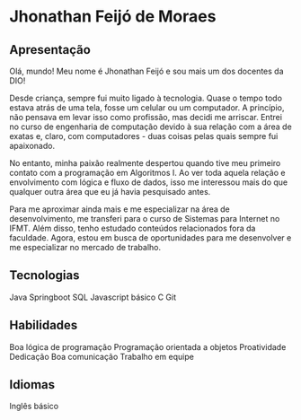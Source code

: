 # Jhonathan Feijó de Moraes
## Apresentação

Olá, mundo! 
Meu nome é Jhonathan Feijó e sou mais um dos docentes da DIO!

Desde criança, sempre fui muito ligado à tecnologia. Quase o tempo todo estava atrás de uma tela, fosse um celular ou um computador. A princípio, não pensava em levar isso como profissão, mas decidi me arriscar. Entrei no curso de engenharia de computação devido à sua relação com a área de exatas e, claro, com computadores - duas coisas pelas quais sempre fui apaixonado.

No entanto, minha paixão realmente despertou quando tive meu primeiro contato com a programação em Algoritmos I. Ao ver toda aquela relação e envolvimento com lógica e fluxo de dados, isso me interessou mais do que qualquer outra área que eu já havia pesquisado antes.

Para me aproximar ainda mais e me especializar na área de desenvolvimento, me transferi para o curso de Sistemas para Internet no IFMT. Além disso, tenho estudado conteúdos relacionados fora da faculdade. Agora, estou em busca de oportunidades para me desenvolver e me especializar no mercado de trabalho.

## Tecnologias

Java
Springboot
SQL
Javascript básico
C
Git

## Habilidades

Boa lógica de programação
Programação orientada a objetos
Proatividade
Dedicação
Boa comunicação
Trabalho em equipe

## Idiomas

Inglês básico
